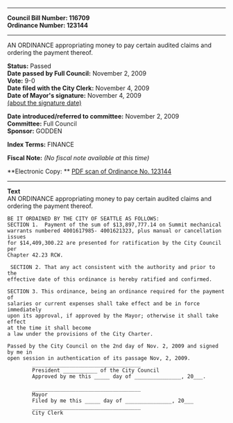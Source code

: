 * * * * *  
  
**Council Bill Number: [](#h0)[](#h2)116709**   
**Ordinance Number: 123144**  
  
* * * * *  
  
AN ORDINANCE appropriating money to pay certain audited claims and ordering the payment thereof.  
  
**Status:** Passed   
**Date passed by Full Council:** November 2, 2009   
**Vote:** 9-0   
**Date filed with the City Clerk:** November 4, 2009   
**Date of Mayor's signature:** November 4, 2009   
[(about the signature date)](/~public/approvaldate.htm)   
  
  
**Date introduced/referred to committee:** November 2, 2009   
**Committee:** Full Council   
**Sponsor:** GODDEN   
  
**Index Terms:** FINANCE  
  
**Fiscal Note:** *(No fiscal note available at this time)*  
  
**Electronic Copy: ** [PDF scan of Ordinance No. 123144](/~archives/Ordinances/Ord_123144.pdf)  
  
* * * * *  
  
**Text**  
    AN ORDINANCE appropriating money to pay certain audited claims and ordering the payment thereof.  
  
    BE IT ORDAINED BY THE CITY OF SEATTLE AS FOLLOWS:  
    SECTION 1.  Payment of the sum of $13,897,777.14 on Summit mechanical  
    warrants numbered 4001617985- 4001621323, plus manual or cancellation issues  
    for $14,409,300.22 are presented for ratification by the City Council per  
    Chapter 42.23 RCW.  
  
     SECTION 2. That any act consistent with the authority and prior to the  
    effective date of this ordinance is hereby ratified and confirmed.  
  
    SECTION 3. This ordinance, being an ordinance required for the payment of  
    salaries or current expenses shall take effect and be in force immediately  
    upon its approval, if approved by the Mayor; otherwise it shall take effect  
    at the time it shall become  
    a law under the provisions of the City Charter.  
  
    Passed by the City Council on the 2nd day of Nov. 2, 2009 and signed by me in  
    open session in authentication of its passage Nov, 2, 2009.  
            ___________________________________  
            President ___________ of the City Council  
            Approved by me this _____ day of _______________, 20___.  
  
            ___________________________________  
            Mayor  
            Filed by me this _____ day of _______________, 20___  
            ___________________________________  
            City Clerk  
